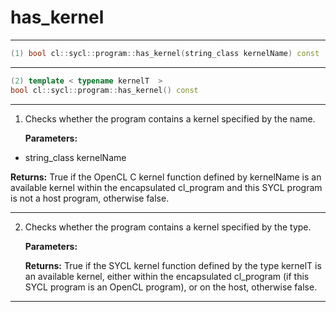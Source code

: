 # has_kernel

---

```cpp
(1) bool cl::sycl::program::has_kernel(string_class kernelName) const
```

---

```cpp
(2) template < typename kernelT  >
bool cl::sycl::program::has_kernel() const
```

---

1. Checks whether the program contains a kernel specified by the name. 

   **Parameters:**

  * string_class kernelName

   

   **Returns:** True if the OpenCL C kernel function defined by kernelName is an available kernel within the encapsulated cl_program and this SYCL program is not a host program, otherwise false. 

---

2. Checks whether the program contains a kernel specified by the type. 

   **Parameters:**

   **Returns:** True if the SYCL kernel function defined by the type kernelT is an available kernel, either within the encapsulated cl_program (if this SYCL program is an OpenCL program), or on the host, otherwise false. 

---

